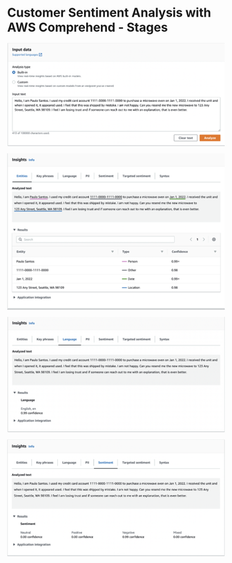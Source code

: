 # Customer Sentiment Analysis with AWS Comprehend - Stages


![Comprehend-Analyze](../assets/Comprehend-Analyze.png)

![Comprehend-Analyze-2](../assets/Comprehend-Analyze-2.png)

![Comprehend-Analyze-3](../assets/Comprehend-Analyze-3.png)

![Comprehend-Analyze-4](../assets/Comprehend-Analyze-4.png)
